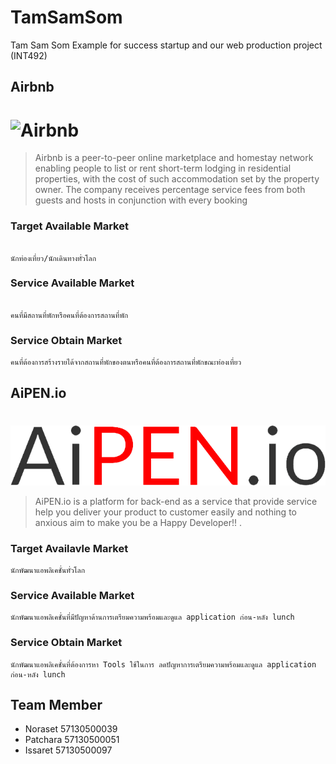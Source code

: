# TamSamSom
Tam Sam Som Example for success startup and our web production project (INT492)

## Airbnb
# ![Airbnb](https://upload.wikimedia.org/wikipedia/commons/thumb/6/69/Airbnb_Logo_B%C3%A9lo.svg/250px-Airbnb_Logo_B%C3%A9lo.svg.png)
> Airbnb is a peer-to-peer online marketplace and homestay network enabling people to list or rent short-term lodging in residential properties, with the cost of such accommodation set by the property owner. The company receives percentage service fees from both guests and hosts in conjunction with every booking

### Target Available Market
```

นักท่องเที่ยว/นักเดินทางทั่วโลก
```

### Service Available Market
```

คนที่มีสถานที่พักหรือคนที่ต้องการสถานที่พัก
```

### Service Obtain Market
```
คนที่ต้องการสร้างรายได้จากสถานที่พักของตนหรือคนที่ต้องการสถานที่พักขณะท่องเที่ยว
```
## AiPEN.io
#
![AiPEN](https://raw.githubusercontent.com/Ima8/TamSamSom/master/logo_aipen.png)
> AiPEN.io is a platform for back-end as a service that provide service help you deliver your product to customer easily and nothing to anxious aim to make you be a Happy Developer!! .

### Target Availavle Market
```
นักพัฒนาแอพลิเคชั่นทั่วโลก
```
### Service Available Market
```
นักพัฒนาแอพลิเคชั่นที่มีปัญหาด้านการเตรียมความพร้อมและดูแล application ก่อน-หลัง lunch
```
### Service Obtain Market
```
นักพัฒนาแอพลิเคชั่นที่ต้องการหา Tools ใช้ในการ ลดปัญหาการเตรียมความพร้อมและดูแล application ก่อน-หลัง lunch
```
## Team Member
- Noraset 57130500039
- Patchara 57130500051
- Issaret 57130500097
